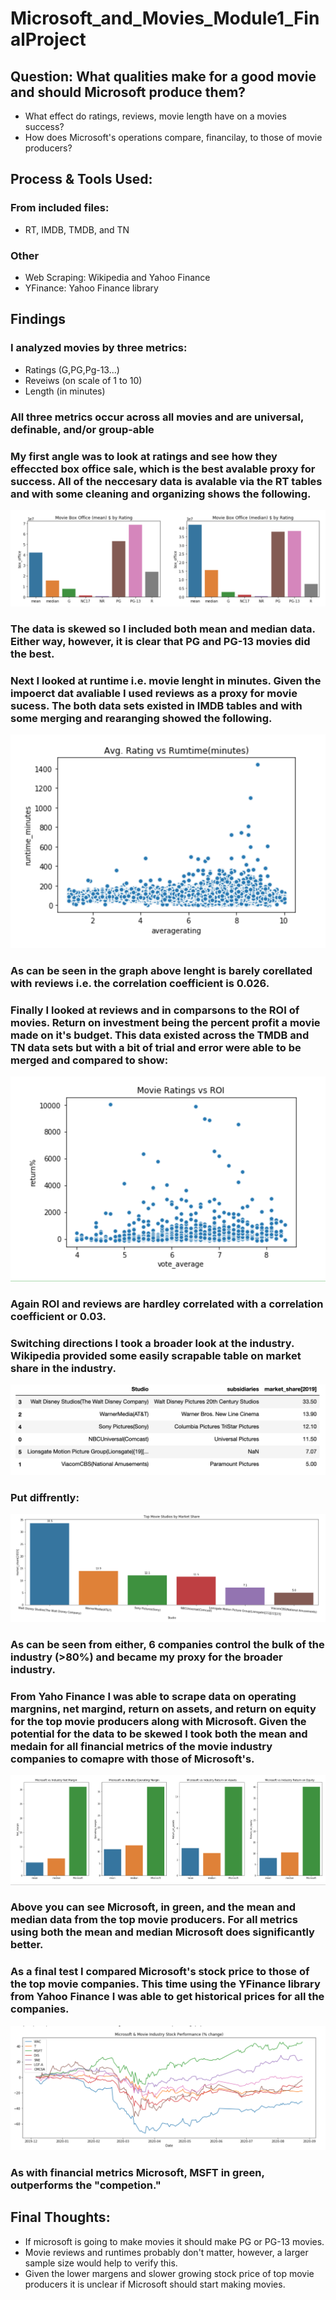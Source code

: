 # Microsoft_and_Movies_Module1_FinalProject
## Question: What qualities make for a good movie and should Microsoft produce them?
  * What effect do ratings, reviews, movie length have on a movies success?
  * How does Microsoft's operations compare, financilay, to those of movie producers?
## Process & Tools Used:
### From included files:
  *  RT, IMDB, TMDB, and TN 
### Other
  * Web Scraping: Wikipedia and Yahoo Finance
  * YFinance: Yahoo Finance library
## Findings 
### I analyzed movies by three metrics: 
  * Ratings (G,PG,Pg-13...)
  * Reveiws (on scale of 1 to 10) 
  * Length (in minutes)
### All three metrics occur across all movies and are universal, definable, and/or group-able  
### My first angle was to look at ratings and see how they effeccted box office sale, which is the best avalable proxy for success. All of the neccesary data is avalable via the RT tables and with some cleaning and organizing shows the following.
![alt text](https://github.com/s-shader/Microsoft_and_Movies_Module1_FinalProject/blob/master/Images/boxOffice_vs_ratings.png)
### The data is skewed so I included both mean and median data. Either way, however, it is clear that PG and PG-13 movies did the best.

### Next I looked at runtime i.e. movie lenght in minutes. Given the impoerct dat avaliable I used reviews as a proxy for movie sucess. The both data sets existed in IMDB tables and with some merging and rearanging showed the following. 
![alt text](https://github.com/s-shader/Microsoft_and_Movies_Module1_FinalProject/blob/master/Images/ratings_vs_runtime.png)
### As can be seen in the graph above lenght is barely corellated with reviews i.e. the correlation coefficient is 0.026.

### Finally I looked at reviews and in comparsons to the ROI of movies. Return on investment being the percent profit a movie made on it's budget. This data existed across the TMDB and TN data sets but with a bit of trial and error were able to be merged and compared to show:
![alt text](https://github.com/s-shader/Microsoft_and_Movies_Module1_FinalProject/blob/master/Images/voteAVG_vs_ROI.png)
### Again ROI and reviews are hardley correlated with a correlation coefficient or 0.03.  

### Switching directions I took a broader look at the industry. Wikipedia provided some easily scrapable table on market share in the industry.
![alt text](https://github.com/s-shader/Microsoft_and_Movies_Module1_FinalProject/blob/master/Images/marketShare_table.png)
### Put diffrently:
![alt text](https://github.com/s-shader/Microsoft_and_Movies_Module1_FinalProject/blob/master/Images/marketShare_graph.png)
### As can be seen from either, 6 companies control the bulk of the industry (>80%) and became my proxy for the broader industry.
### From Yaho Finance I was able to scrape data on operating margnins, net margind, return on assets, and return on equity for the top movie producers along with Microsoft. Given the potential for the data to be skewed I took both the mean and medain for all financial metrics of the movie industry companies to comapre with those of Microsoft's.
![alt text](https://github.com/s-shader/Microsoft_and_Movies_Module1_FinalProject/blob/master/Images/Microsoft_vs_Industry.png)
### Above you can see Microsoft, in green, and the mean and median data from the top movie producers. For all metrics using both the mean and median Microsoft does significantly better.
### As a final test I compared Microsoft's stock price to those of the top movie companies. This time using the YFinance library from Yahoo Finance I was able to get historical prices for all the companies.
![alt text](https://github.com/s-shader/Microsoft_and_Movies_Module1_FinalProject/blob/master/Images/stockMarket_chart.png)
### As with financial metrics Microsoft, MSFT in green, outperforms the "competion."

## Final Thoughts:
  * If microsoft is going to make movies it should make PG or PG-13 movies.
  *  Movie reviews and runtimes probably don't matter, however, a larger sample size would help to verify this.
  * Given the lower margens and slower growing stock price of top movie producers it is unclear if Microsoft should start making movies.


